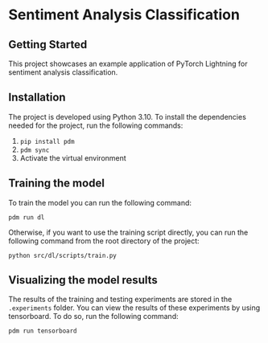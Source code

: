 # Sentiment Analysis Classification

## Getting Started

This project showcases an example application of PyTorch Lightning for sentiment analysis classification.


## Installation

The project is developed using Python 3.10. To install the dependencies needed for the project, run the following
commands:

1. `pip install pdm`
2. `pdm sync`
3. Activate the virtual environment

## Training the model

To train the model you can run the following command:

```
pdm run dl
```

Otherwise, if you want to use the training script directly, you can run the following command from the root directory of the project:

```
python src/dl/scripts/train.py
```


## Visualizing the model results

The results of the training and testing experiments are stored in the `.experiments` folder. You can view the results of these experiments by
using tensorboard. To do so, run the following command:

```
pdm run tensorboard
```
